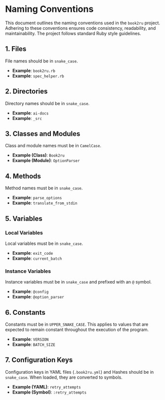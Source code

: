 # Naming Conventions

This document outlines the naming conventions used in the `book2ru` project. Adhering to these conventions ensures code consistency, readability, and maintainability. The project follows standard Ruby style guidelines.

## 1. Files

File names should be in `snake_case`.

- **Example**: `book2ru.rb`
- **Example**: `spec_helper.rb`

## 2. Directories

Directory names should be in `snake_case`.

- **Example**: `ai-docs`
- **Example**: `_src`

## 3. Classes and Modules

Class and module names must be in `CamelCase`.

- **Example (Class)**: `Book2ru`
- **Example (Module)**: `OptionParser`

## 4. Methods

Method names must be in `snake_case`.

- **Example**: `parse_options`
- **Example**: `translate_from_stdin`

## 5. Variables

### Local Variables

Local variables must be in `snake_case`.

- **Example**: `exit_code`
- **Example**: `current_batch`

### Instance Variables

Instance variables must be in `snake_case` and prefixed with an `@` symbol.

- **Example**: `@config`
- **Example**: `@option_parser`

## 6. Constants

Constants must be in `UPPER_SNAKE_CASE`. This applies to values that are expected to remain constant throughout the execution of the program.

- **Example**: `VERSION`
- **Example**: `BATCH_SIZE`

## 7. Configuration Keys

Configuration keys in YAML files (`.book2ru.yml`) and Hashes should be in `snake_case`. When loaded, they are converted to symbols.

- **Example (YAML)**: `retry_attempts`
- **Example (Symbol)**: `:retry_attempts` 